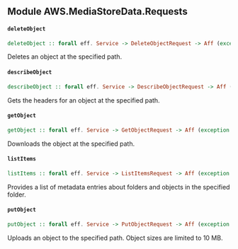 ## Module AWS.MediaStoreData.Requests

#### `deleteObject`

``` purescript
deleteObject :: forall eff. Service -> DeleteObjectRequest -> Aff (exception :: EXCEPTION | eff) DeleteObjectResponse
```

<p>Deletes an object at the specified path.</p>

#### `describeObject`

``` purescript
describeObject :: forall eff. Service -> DescribeObjectRequest -> Aff (exception :: EXCEPTION | eff) DescribeObjectResponse
```

<p>Gets the headers for an object at the specified path.</p>

#### `getObject`

``` purescript
getObject :: forall eff. Service -> GetObjectRequest -> Aff (exception :: EXCEPTION | eff) GetObjectResponse
```

<p>Downloads the object at the specified path.</p>

#### `listItems`

``` purescript
listItems :: forall eff. Service -> ListItemsRequest -> Aff (exception :: EXCEPTION | eff) ListItemsResponse
```

<p>Provides a list of metadata entries about folders and objects in the specified folder.</p>

#### `putObject`

``` purescript
putObject :: forall eff. Service -> PutObjectRequest -> Aff (exception :: EXCEPTION | eff) PutObjectResponse
```

<p>Uploads an object to the specified path. Object sizes are limited to 10 MB.</p>


